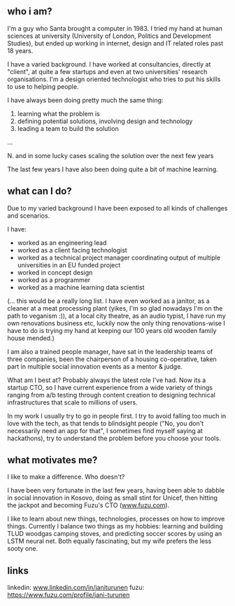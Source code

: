 ## who i am?

I'm a guy who Santa brought a computer in 1983. I tried my hand at human sciences at university (University of London, Politics and Development Studies), but ended up working in internet, design and IT related roles past 18 years.

I have a varied background. I have worked at consultancies, directly at "client", at quite a few startups and even at two universities' research organisations. I'm a design oriented technologist who tries to put his skills to use to helping people.

I have always been doing pretty much the same thing:

1. learning what the problem is
2. defining potential solutions, involving design and technology
3. leading a team to build the solution

...

N. and in some lucky cases scaling the solution over the next few years

The last few years I have also been doing quite a bit of machine learning.


## what can I do?

Due to my varied background I have been exposed to all kinds of challenges and scenarios.

I have:

- worked as an engineering lead
- worked as a client facing technologist
- worked as a technical project manager coordinating output of multiple universities in an EU funded project
- worked in concept design
- worked as a programmer
- worked as a machine learning data scientist

(... this would be a really long list. I have even worked as a janitor, as a cleaner at a meat processing plant (yikes, I'm so glad nowadays I'm on the path to veganism :)), at a local city theatre, as an audio typist, I have run my own renovations business etc, luckily now the only thing renovations-wise I have to do is trying my hand at keeping our 100 years old wooden family house mended.)

I am also a trained people manager, have sat in the leadership teams of three companies, been the chairperson of a housing co-operative, taken part in multiple social innovation events as a mentor & judge.

What am I best at? Probably always the latest role I've had. Now its a startup CTO, so I have current experience from a wide variety of things ranging from a/b testing through content creation to designing technical infrastructures that scale to millions of users.

In my work I usually try to go in people first. I try to avoid falling too much in love with the tech, as that tends to blindsight people ("No, you don't necessarily need an app for that", I sometimes find myself saying at hackathons), try to understand the problem before you choose your tools.

## what motivates me?

I like to make a difference. Who doesn't?

I have been very fortunate in the last few years, having been able to dabble in social innovation in Kosovo, doing as small stint for Unicef, then hitting the jackpot and becoming Fuzu's CTO (www.fuzu.com).

I like to learn about new things, technologies, processes on how to improve things. Currently I balance two things as my hobbies: learning and building TLUD woodgas camping stoves, and predicting soccer scores by using an LSTM neural net. Both equally fascinating, but my wife prefers the less sooty one.

## links

linkedin: www.linkedin.com/in/janiturunen
fuzu: https://www.fuzu.com/profile/jani-turunen
